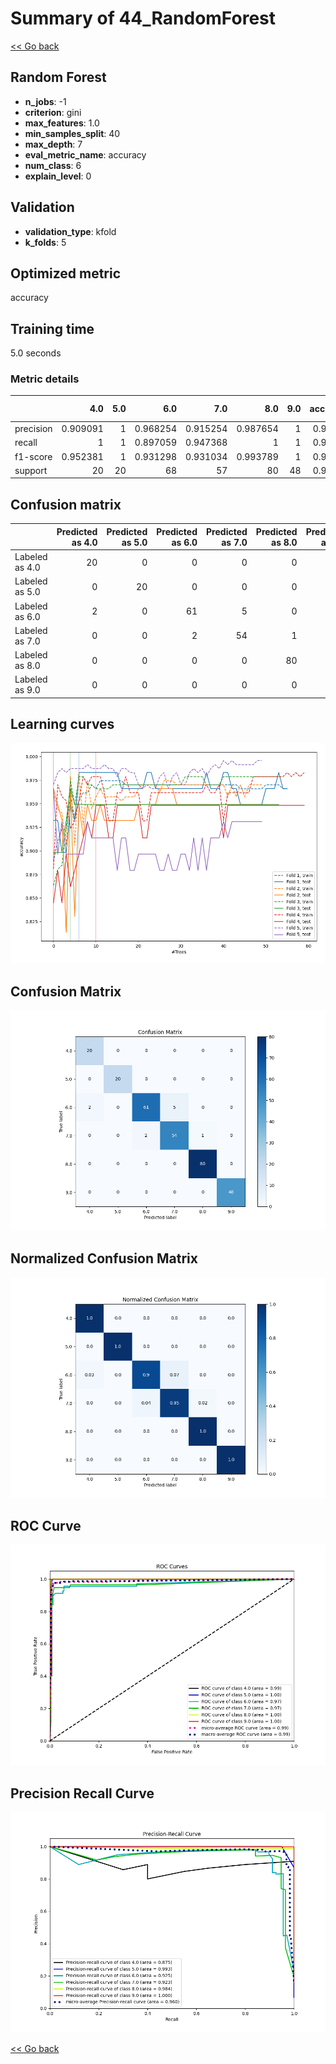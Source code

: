 # Summary of 44_RandomForest

[<< Go back](../README.md)


## Random Forest
- **n_jobs**: -1
- **criterion**: gini
- **max_features**: 1.0
- **min_samples_split**: 40
- **max_depth**: 7
- **eval_metric_name**: accuracy
- **num_class**: 6
- **explain_level**: 0

## Validation
 - **validation_type**: kfold
 - **k_folds**: 5

## Optimized metric
accuracy

## Training time

5.0 seconds

### Metric details
|           |       4.0 |   5.0 |       6.0 |       7.0 |       8.0 |   9.0 |   accuracy |   macro avg |   weighted avg |   logloss |
|:----------|----------:|------:|----------:|----------:|----------:|------:|-----------:|------------:|---------------:|----------:|
| precision |  0.909091 |     1 |  0.968254 |  0.915254 |  0.987654 |     1 |    0.96587 |    0.963376 |       0.96657  |  0.370499 |
| recall    |  1        |     1 |  0.897059 |  0.947368 |  1        |     1 |    0.96587 |    0.974071 |       0.96587  |  0.370499 |
| f1-score  |  0.952381 |     1 |  0.931298 |  0.931034 |  0.993789 |     1 |    0.96587 |    0.968084 |       0.965693 |  0.370499 |
| support   | 20        |    20 | 68        | 57        | 80        |    48 |    0.96587 |  293        |     293        |  0.370499 |


## Confusion matrix
|                |   Predicted as 4.0 |   Predicted as 5.0 |   Predicted as 6.0 |   Predicted as 7.0 |   Predicted as 8.0 |   Predicted as 9.0 |
|:---------------|-------------------:|-------------------:|-------------------:|-------------------:|-------------------:|-------------------:|
| Labeled as 4.0 |                 20 |                  0 |                  0 |                  0 |                  0 |                  0 |
| Labeled as 5.0 |                  0 |                 20 |                  0 |                  0 |                  0 |                  0 |
| Labeled as 6.0 |                  2 |                  0 |                 61 |                  5 |                  0 |                  0 |
| Labeled as 7.0 |                  0 |                  0 |                  2 |                 54 |                  1 |                  0 |
| Labeled as 8.0 |                  0 |                  0 |                  0 |                  0 |                 80 |                  0 |
| Labeled as 9.0 |                  0 |                  0 |                  0 |                  0 |                  0 |                 48 |

## Learning curves
![Learning curves](learning_curves.png)
## Confusion Matrix

![Confusion Matrix](confusion_matrix.png)


## Normalized Confusion Matrix

![Normalized Confusion Matrix](confusion_matrix_normalized.png)


## ROC Curve

![ROC Curve](roc_curve.png)


## Precision Recall Curve

![Precision Recall Curve](precision_recall_curve.png)



[<< Go back](../README.md)
